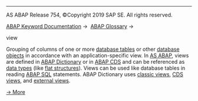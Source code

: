   

* * *

AS ABAP Release 754, ©Copyright 2019 SAP SE. All rights reserved.

[ABAP Keyword Documentation](javascript:call_link\('abenabap.htm'\)) →  [ABAP Glossary](javascript:call_link\('abenabap_glossary.htm'\)) → 

view

Grouping of columns of one or more [database tables](javascript:call_link\('abendatabase_table_glosry.htm'\) "Glossary Entry") or other [database objects](javascript:call_link\('abendb_object_glosry.htm'\) "Glossary Entry") in accordance with an application-specific view. In [AS ABAP](javascript:call_link\('abensap_nw_abap_glosry.htm'\) "Glossary Entry"), views are defined in [ABAP Dictionary](javascript:call_link\('abenabap_dictionary_glosry.htm'\) "Glossary Entry") or in [ABAP CDS](javascript:call_link\('abenabap_cds_glosry.htm'\) "Glossary Entry") and can be referenced as [data types](javascript:call_link\('abendata_type_glosry.htm'\) "Glossary Entry") (like [flat structures](javascript:call_link\('abenflat_structure_glosry.htm'\) "Glossary Entry")). Views can be used like database tables in reading [ABAP SQL](javascript:call_link\('abenopen_sql_glosry.htm'\) "Glossary Entry") statements. ABAP Dictionary uses [classic views](javascript:call_link\('abenclassical_view_glosry.htm'\) "Glossary Entry"), [CDS views](javascript:call_link\('abencds_view_glosry.htm'\) "Glossary Entry"), and [external views](javascript:call_link\('abenexternal_view_glosry.htm'\) "Glossary Entry").

[→ More](javascript:call_link\('abenddic_views.htm'\))